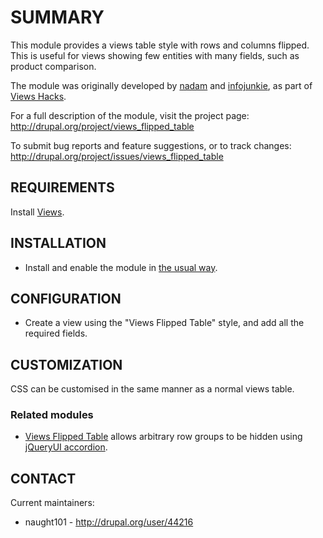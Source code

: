 SUMMARY
=======

This module provides a views table style with rows and columns flipped.
This is useful for views showing few entities with many fields, such as product comparison.

The module was originally developed by [nadam](http://drupal.org/user/113494)
and [infojunkie](http://drupal.org/user/48424), as part of [Views Hacks](http://drupal.org/project/views_hacks).

For a full description of the module, visit the project page:
  http://drupal.org/project/views_flipped_table

To submit bug reports and feature suggestions, or to track changes:
  http://drupal.org/project/issues/views_flipped_table

REQUIREMENTS
------------

Install [Views](https://drupal.org/project/views).

INSTALLATION
------------

* Install and enable the module in [the usual way](http://drupal.org/node/70151).

CONFIGURATION
-------------

* Create a view using the "Views Flipped Table" style, and add all the required
  fields.

CUSTOMIZATION
-------------

CSS can be customised in the same manner as a normal views table.

### Related modules

* [Views Flipped Table](https://drupal.org/project/views_flipped_table) allows
  arbitrary row groups to be hidden using [jQueryUI accordion](http://jqueryui.com/accordion/).

CONTACT
------

Current maintainers:

* naught101 - http://drupal.org/user/44216

